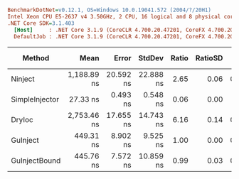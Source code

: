 ``` ini

BenchmarkDotNet=v0.12.1, OS=Windows 10.0.19041.572 (2004/?/20H1)
Intel Xeon CPU E5-2637 v4 3.50GHz, 2 CPU, 16 logical and 8 physical cores
.NET Core SDK=3.1.403
  [Host]     : .NET Core 3.1.9 (CoreCLR 4.700.20.47201, CoreFX 4.700.20.47203), X64 RyuJIT
  DefaultJob : .NET Core 3.1.9 (CoreCLR 4.700.20.47201, CoreFX 4.700.20.47203), X64 RyuJIT


```
|         Method |        Mean |     Error |    StdDev | Ratio | RatioSD |  Gen 0 | Gen 1 | Gen 2 | Allocated |
|--------------- |------------:|----------:|----------:|------:|--------:|-------:|------:|------:|----------:|
|        Ninject | 1,188.89 ns | 20.592 ns | 22.888 ns |  2.65 |    0.06 | 0.1354 |     - |     - |    1064 B |
| SimpleInjector |    27.33 ns |  0.493 ns |  0.548 ns |  0.06 |    0.00 |      - |     - |     - |         - |
|         DryIoc | 2,753.46 ns | 17.655 ns | 14.743 ns |  6.16 |    0.14 | 0.3967 |     - |     - |    3120 B |
|       GuInject |   449.31 ns |  8.902 ns |  9.525 ns |  1.00 |    0.00 | 0.0467 |     - |     - |     368 B |
|  GuInjectBound |   445.76 ns |  7.572 ns | 10.859 ns |  0.99 |    0.03 | 0.0467 |     - |     - |     368 B |
